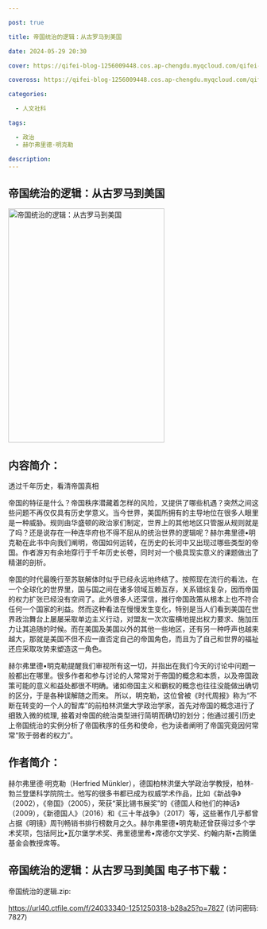 ```yaml
---

post: true

title: 帝国统治的逻辑：从古罗马到美国

date: 2024-05-29 20:30

cover: https://qifei-blog-1256009448.cos.ap-chengdu.myqcloud.com/qifei-blog/64e5be16661c6c8e54145faf.jpg

coveross: https://qifei-blog-1256009448.cos.ap-chengdu.myqcloud.com/qifei-blog/64e5be16661c6c8e54145faf.jpg

categories:

  - 人文社科

tags:

  - 政治
  - 赫尔弗里德·明克勒

description:
---
```


## 帝国统治的逻辑：从古罗马到美国
<img alt="帝国统治的逻辑：从古罗马到美国 " class="aligncenter loading" data-was-processed="true" decoding="async" fetchpriority="high" height="471" src="https://qifei-blog-1256009448.cos.ap-chengdu.myqcloud.com/qifei-blog/64e5be16661c6c8e54145faf.jpg " style="cursor: zoom-in;" width="314"/>

## 内容简介：

透过千年历史，看清帝国真相

帝国的特征是什么？帝国秩序潜藏着怎样的风险，又提供了哪些机遇？突然之间这些问题不再仅仅具有历史学意义。当今世界，美国所拥有的主导地位在很多人眼里是一种威胁。规则由华盛顿的政治家们制定，世界上的其他地区只管服从规则就是了吗？还是说存在一种连华府也不得不屈从的统治世界的逻辑呢？赫尔弗里德•明克勒在此书中向我们阐明，帝国如何运转，在历史的长河中又出现过哪些类型的帝国。作者游刃有余地穿行于千年历史长卷，同时对一个极具现实意义的课题做出了精湛的剖析。

帝国的时代最晚行至苏联解体时似乎已经永远地终结了。按照现在流行的看法，在一个全球化的世界里，国与国之间在诸多领域互赖互存，关系错综复杂，因而帝国的权力扩张已经没有空间了。此外很多人还深信，推行帝国政策从根本上也不符合任何一个国家的利益。然而这种看法在慢慢发生变化，特别是当人们看到美国在世界政治舞台上屡屡采取单边主义行动，对盟友一次次蛮横地提出权力要求、施加压力让其追随的时候。而在美国及美国以外的其他一些地区，还有另一种呼声也越来越大，那就是美国不但不应一直否定自己的帝国角色，而且为了自己和世界的福祉还应采取攻势来塑造这一角色。

赫尔弗里德•明克勒提醒我们审视所有这一切，并指出在我们今天的讨论中问题一般都出在哪里。很多作者和参与讨论的人常常对于帝国的概念和本质，以及帝国政策可能的意义和益处都很不明确。诸如帝国主义和霸权的概念也往往没能做出确切的区分，于是各种误解随之而来。 所以，明克勒，这位曾被《时代周报》称为“不断在转变的一个人的智库”的前柏林洪堡大学政治学家，首先对帝国的概念进行了细致入微的梳理, 接着对帝国的统治类型进行简明而确切的划分；他通过援引历史上帝国统治的实例分析了帝国秩序的任务和使命，也为读者阐明了帝国究竟因何常常“败于弱者的权力”。

## 作者简介：

赫尔弗里德·明克勒（Herfried Münkler），德国柏林洪堡大学政治学教授，柏林-勃兰登堡科学院院士。他写的很多书都已成为权威学术作品，比如《新战争》（2002），《帝国》（2005），荣获“莱比锡书展奖”的《德国人和他们的神话》（2009），《新德国人》（2016）和《三十年战争》（2017）等，这些著作几乎都曾占据《明镜》周刊畅销书排行榜数月之久。赫尔弗里德•明克勒还曾获得过多个学术奖项，包括阿比•瓦尔堡学术奖、弗里德里希•席德尔文学奖、约翰内斯•古腾堡基金会教授席等。

## 帝国统治的逻辑：从古罗马到美国 电子书下载：

帝国统治的逻辑.zip: 

https://url40.ctfile.com/f/24033340-1251250318-b28a25?p=7827 (访问密码: 7827)
